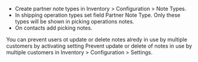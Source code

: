 - Create partner note types in Inventory \> Configuration \> Note Types.
- In shipping operation types set field Partner Note Type. Only these
  types will be shown in picking operations notes.
- On contacts add picking notes.

You can prevent users ot update or delete notes alredy in use by
multiple customers by activating setting Prevent update or delete of
notes in use by multiple customers in Inventory \> Configuration \>
Settings.
